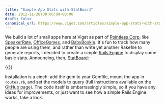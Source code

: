 ```yaml
---
title: "Simple App Stats with StatBoard"
date: 2012-11-28T00:00:00+00:00
draft: false
canonical_url: https://www.viget.com/articles/simple-app-stats-with-statboard/
---
```


We build a lot of small apps here at Viget as part of [Pointless
Corp](http://pointlesscorp.com/), like
[SpeakerRate](http://speakerrate.com/),
[OfficeGames](http://officegam.es/), and
[BabyBookie](http://babybookie.com/). It's fun to track how many people
are using them, and rather than write yet another Rakefile to generate
reports, I decided to create a simple [Rails
Engine](http://edgeapi.rubyonrails.org/classes/Rails/Engine.html) to
display some basic stats. Announcing, then,
[StatBoard](https://github.com/vigetlabs/stat_board):

{{<dither screenshot.png />}}

Installation is a cinch: add the gem to your Gemfile, mount the app in
`routes.rb`, and set the models to query (full instructions available on
the [GitHub
page](https://github.com/vigetlabs/stat_board#basic-configuration)). The
code itself is embarrassingly simple, so if you have any ideas for
improvements, or just want to see how a simple Rails Engine works, take
a look.
